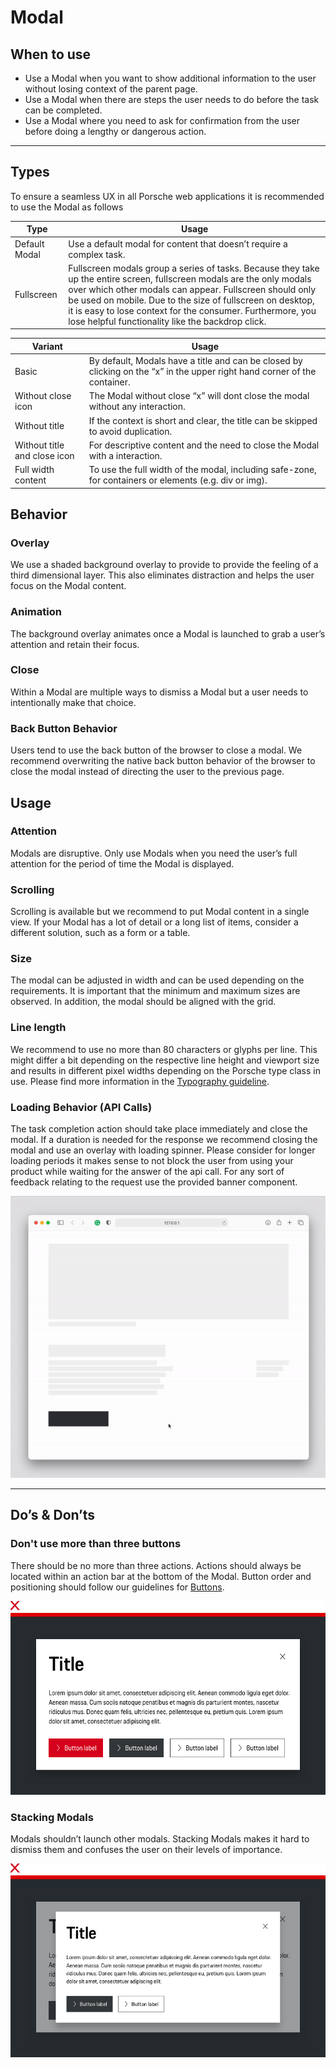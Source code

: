 # Modal

<TableOfContents></TableOfContents>

## When to use

- Use a Modal when you want to show additional information to the user without losing context of the parent page.
- Use a Modal when there are steps the user needs to do before the task can be completed.
- Use a Modal where you need to ask for confirmation from the user before doing a lengthy or dangerous action.

---

## Types

To ensure a seamless UX in all Porsche web applications it is recommended to use the Modal as follows

| Type          | Usage                                                                                                                                                                                                                                                                                                                                                              |
| ------------- | ------------------------------------------------------------------------------------------------------------------------------------------------------------------------------------------------------------------------------------------------------------------------------------------------------------------------------------------------------------------ |
| Default Modal | Use a default modal for content that doesn’t require a complex task.                                                                                                                                                                                                                                                                                               |
| Fullscreen    | Fullscreen modals group a series of tasks. Because they take up the entire screen, fullscreen modals are the only modals over which other modals can appear. Fullscreen should only be used on mobile. Due to the size of fullscreen on desktop, it is easy to lose context for the consumer. Furthermore, you lose helpful functionality like the backdrop click. |

| Variant                      | Usage                                                                                                                     |
| ---------------------------- | ------------------------------------------------------------------------------------------------------------------------- |
| Basic                        | By default, Modals have a title and can be closed by clicking on the “x” in the upper right hand corner of the container. |
| Without close icon           | The Modal without close “x” will dont close the modal without any interaction.                                            |
| Without title                | If the context is short and clear, the title can be skipped to avoid duplication.                                         |
| Without title and close icon | For descriptive content and the need to close the Modal with a interaction.                                               |
| Full width content           | To use the full width of the modal, including safe-zone, for containers or elements (e.g. div or img).                    |

## Behavior

### Overlay

We use a shaded background overlay to provide to provide the feeling of a third dimensional layer. This also eliminates
distraction and helps the user focus on the Modal content.

### Animation

The background overlay animates once a Modal is launched to grab a user’s attention and retain their focus.

### Close

Within a Modal are multiple ways to dismiss a Modal but a user needs to intentionally make that choice.

### Back Button Behavior

Users tend to use the back button of the browser to close a modal. We recommend overwriting the native back button
behavior of the browser to close the modal instead of directing the user to the previous page.

## Usage

### Attention

Modals are disruptive. Only use Modals when you need the user’s full attention for the period of time the Modal is
displayed.

### Scrolling

Scrolling is available but we recommend to put Modal content in a single view. If your Modal has a lot of detail or a
long list of items, consider a different solution, such as a form or a table.

### Size

The modal can be adjusted in width and can be used depending on the requirements. It is important that the minimum and
maximum sizes are observed. In addition, the modal should be aligned with the grid.

### Line length

We recommend to use no more than 80 characters or glyphs per line. This might differ a bit depending on the respective
line height and viewport size and results in different pixel widths depending on the Porsche type class in use. Please
find more information in the [Typography guideline](components/typography).

### Loading Behavior (API Calls)

The task completion action should take place immediately and close the modal. If a duration is needed for the response
we recommend closing the modal and use an overlay with loading spinner. Please consider for longer loading periods it
makes sense to not block the user from using your product while waiting for the answer of the api call. For any sort of
feedback relating to the request use the provided banner component.

![Loading behvior for api calls](./assets/modal-dialog-loading-behavior.gif)

---

## Do’s & Don’ts

### Don't use more than three buttons

There should be no more than three actions. Actions should always be located within an action bar at the bottom of the
Modal. Button order and positioning should follow our guidelines for [Buttons](components/button/usage).

![Usage Buttons](./assets/modal-dialog-more-than-three-buttons.png)

### Stacking Modals

Modals shouldn’t launch other modals. Stacking Modals makes it hard to dismiss them and confuses the user on their
levels of importance.

![Stacking modals](./assets/modal-stacking-modals.png)
